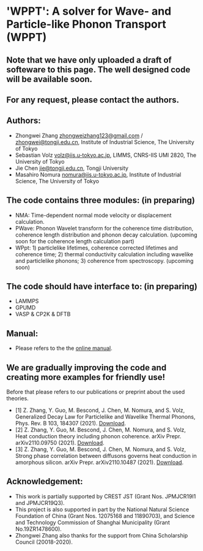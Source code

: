 # 'WPPT': A solver for Wave- and Particle-like Phonon Transport (WPPT)

## Note that we have only uploaded a draft of softeware to this page. The well designed code will be available soon.
## For any request, please contact the authors.

## Authors:

- Zhongwei Zhang <zhongweizhang123@gmail.com> / <zhongwei@tongji.edu.cn>, Institute of Industrial Science, The University of Tokyo
- Sebastian Volz <volz@iis.u-tokyo.ac.jp>, LIMMS, CNRS-IIS UMI 2820, The University of Tokyo
- Jie Chen <jie@tongji.edu.cn>, Tongji University
- Masahiro Nomura <nomura@iis.u-tokyo.ac.jp>, Institute of Industrial Science, The University of Tokyo

## The code contains three modules: (in preparing)

- NMA: Time-dependent normal mode velocity or displacement calculation.
- PWave: Phonon Wavelet transform for the coherence time distribution, coherence length distribution and phonon decay calculation. (upcoming soon for the coherence length calculation part)
- WPpt: 1) particlelike lifetimes, coherence corrected lifetimes and coherence time; 2) thermal conductivity calculation including wavelike and particlelike phonons; 3) coherence from spectroscopy. (upcoming soon)

## The code should have interface to: (in preparing)

- LAMMPS
- GPUMD
- VASP & CP2K & DFTB

## Manual:

- Please refers to the the [online manual](https://zhongweizhang123.wixsite.com/wppt).
  
## We are gradually improving the code and creating more examples for friendly use!

Before that please refers to our publications or preprint about the used theories.

- [1] Z. Zhang, Y. Guo, M. Bescond, J. Chen, M. Nomura, and S. Volz, Generalized Decay Law for Particlelike and Wavelike Thermal Phonons, Phys. Rev. B 103, 184307 (2021). [Download](https://journals.aps.org/prb/abstract/10.1103/PhysRevB.103.184307).
- [2] Z. Zhang, Y. Guo, M. Bescond, J. Chen, M. Nomura, and S. Volz, Heat conduction theory including phonon coherence. arXiv Prepr. arXiv2110.09750 (2021). [Download](https://arxiv.org/abs/2110.09750).
- [3] Z. Zhang, Y. Guo, M. Bescond, J. Chen, M. Nomura, and S. Volz, Strong phase correlation between diffusons governs heat conduction in amorphous silicon. arXiv Prepr. arXiv2110.10487 (2021). [Download](https://arxiv.org/abs/2110.10487).

## Acknowledgement:

- This work is partially supported by CREST JST (Grant Nos. JPMJCR19I1 and JPMJCR19Q3).
- This project is also supported in part by the National Natural Science Foundation of China (Grant Nos. 12075168 and 11890703), and Science and Technology Commission of Shanghai Municipality (Grant No.19ZR1478600).
- Zhongwei Zhang also thanks for the support from China Scholarship Council (20018-2020).
